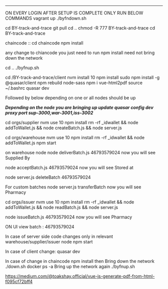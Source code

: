 
**************************************
ON EVERY LOGIN AFTER SETUP IS COMPLETE ONLY RUN BELOW COMMANDS
vagrant up
./byfndown.sh

cd BY-track-and-trace 
git pull
cd ..
chmod -R 777 BY-track-and-trace
cd BY-track-and-trace

chaincode ::
cd chaincode
npm install

any change to chiancode you just need to run npm install need not bring down the network

cd ..
./byfnup.sh

cd /BY-track-and-trace/client
nvm install 10
npm install
sudo npm install -g  @quasar/client
npm rebuild node-sass
npm i vue-html2pdf
source ~/.bashrc
quasar dev

Followed by below depending on one or all nodes should be up

*****Depending on the node you are bringing up update quasar config dev proxy port sup-3000,war-3001,iss-3002*****

cd orgs/supplier
nvm use 10
npm install
rm -rf _idwallet && node addToWallet.js && node createBatch.js && node server.js

cd orgs/warehouse
nvm use 10
npm install
rm -rf _idwallet && node addToWallet.js 
npm start

on warehouse node
node deliverBatch.js 46793579024
now you will see Supplied By    

node acceptBatch.js 46793579024
now you will see Stored at

node server.js deleteBatch 46793579024

For custom batches 
node server.js transferBatch
now you will see Pharmacy



cd orgs/issuer
nvm use 10
npm install
rm -rf _idwallet && node addToWallet.js && node readBatch.js && node server.js

node issueBatch.js 46793579024
now you will see Pharmacy

ON UI view batch  : 46793579024

In case of server side code changes only in relevant warehouse/supplier/issuer node 
npm start


In case of client change:
quasar dev

In case of change in chaincode 
npm install
then Bring down the network
./down.sh
docker ps -a
Bring up the network again
./byfnup.sh


https://medium.com/@toakshay.official/vue-js-generate-pdf-from-html-f095cf72bff4